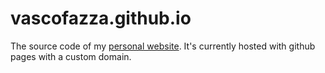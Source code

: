 # vascofazza.github.io
The source code of my [personal website](https://fscozzafava.me/). It's currently hosted with github pages with a custom domain.

